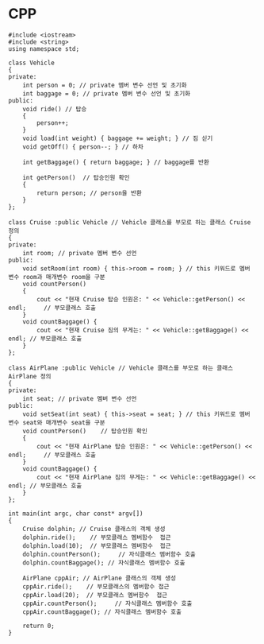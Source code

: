 # CPP
    #include <iostream>
    #include <string>
    using namespace std;
    
    class Vehicle
    {
    private:
    	int person = 0; // private 멤버 변수 선언 및 초기화
    	int baggage = 0; // private 멤버 변수 선언 및 초기화
    public:
    	void ride() // 탑승
    	{
    		person++;
    	}
    	void load(int weight) { baggage += weight; } // 짐 싣기
    	void getOff() { person--; } // 하차
    
    	int getBaggage() { return baggage; } // baggage를 반환
    
    	int getPerson()  // 탑승인원 확인
    	{
    		return person; // person을 반환
    	}
    };
    
    class Cruise :public Vehicle // Vehicle 클래스를 부모로 하는 클래스 Cruise 정의
    {
    private:
    	int room; // private 멤버 변수 선언
    public:
    	void setRoom(int room) { this->room = room; } // this 키워드로 멤버 변수 room과 매개변수 room을 구분
    	void countPerson()
    	{
    		cout << "현재 Cruise 탑승 인원은: " << Vehicle::getPerson() << endl;     // 부모클래스 호출
    	}
    	void countBaggage() {
    		cout << "현재 Cruise 짐의 무게는: " << Vehicle::getBaggage() << endl; // 부모클래스 호출
    	}
    };
    
    class AirPlane :public Vehicle // Vehicle 클래스를 부모로 하는 클래스 AirPlane 정의
    {
    private:
    	int seat; // private 멤버 변수 선언
    public:
    	void setSeat(int seat) { this->seat = seat; } // this 키워드로 멤버 변수 seat와 매개변수 seat을 구분
    	void countPerson()    // 탑승인원 확인
    	{
    		cout << "현재 AirPlane 탑승 인원은: " << Vehicle::getPerson() << endl;     // 부모클래스 호출
    	}
    	void countBaggage() {
    		cout << "현재 AirPlane 짐의 무게는: " << Vehicle::getBaggage() << endl; // 부모클래스 호출
    	}
    };
    
    int main(int argc, char const* argv[])
    {
    	Cruise dolphin; // Cruise 클래스의 객체 생성
    	dolphin.ride();    // 부모클래스 멤버함수  접근
    	dolphin.load(10);  // 부모클래스 멤버함수  접근
    	dolphin.countPerson();     // 자식클래스 멤버함수 호출
    	dolphin.countBaggage(); // 자식클래스 멤버함수 호출
    
    	AirPlane cppAir; // AirPlane 클래스의 객체 생성
    	cppAir.ride();    // 부모클래스의 멤버함수 접근
    	cppAir.load(20);  // 부모클래스 멤버함수  접근 
    	cppAir.countPerson();     // 자식클래스 멤버함수 호출
    	cppAir.countBaggage(); // 자식클래스 멤버함수 호출
    
    	return 0;
    }
